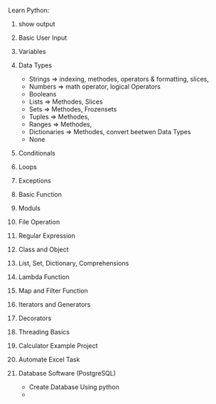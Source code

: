 Learn Python:
1. show output
2. Basic User Input
3. Variables
4. Data Types
    
    - Strings  => indexing, methodes, operators & formatting, slices,
    - Numbers  => math operator, logical Operators 
    - Booleans
    - Lists    => Methodes, Slices
    - Sets     => Methodes, Frozensets
    - Tuples   => Methodes, 
    - Ranges   => Methodes, 
    - Dictionaries => Methodes, convert beetwen Data Types
    - None
5. Conditionals 
6. Loops
7. Exceptions
8. Basic Function
9. Moduls
10. File Operation
11. Regular Expression
12. Class and Object
13. List, Set, Dictionary, Comprehensions
14. Lambda Function
15. Map and Filter Function
16. Iterators and Generators
17. Decorators
18. Threading Basics
19. Calculator Example Project
20. Automate Excel Task
21. Database Software (PostgreSQL)
    - Create Database Using python
    - 

